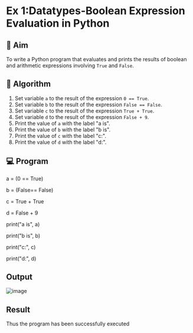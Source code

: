 
# Ex 1:Datatypes-Boolean Expression Evaluation in Python

## 🎯 Aim
To write a Python program that evaluates and prints the results of boolean and arithmetic expressions involving `True` and `False`.

## 🧠 Algorithm
1. Set variable `a` to the result of the expression `0 == True`.
2. Set variable `b` to the result of the expression `False == False`.
3. Set variable `c` to the result of the expression `True + True`.
4. Set variable `d` to the result of the expression `False + 9`.
5. Print the value of `a` with the label "a is".
6. Print the value of `b` with the label "b is".
7. Print the value of `c` with the label "c:".
8. Print the value of `d` with the label "d:".

## 💻 Program
a = (0 == True)

b = (False== False)

c = True + True

d = False + 9

print("a is", a)

print("b is", b)

print("c:", c)

print("d:", d)

## Output
![image](https://github.com/user-attachments/assets/961e5d3a-e228-4d13-b49f-78bcf9e4e325)

## Result
Thus the program has been successfully executed
